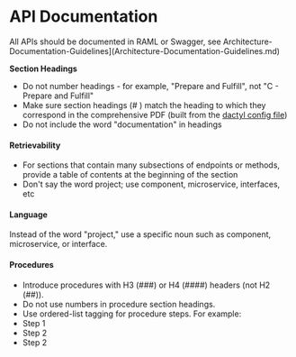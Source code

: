 # API Documentation

All APIs should be documented in RAML or Swagger, see Architecture-Documentation-Guidelines\]\(Architecture-Documentation-Guidelines.md\)



**Section Headings**

* Do not number headings - for example, "Prepare and Fulfill", not "C - Prepare and Fulfill"
* Make sure section headings \(\# \) match the heading to which they correspond in the comprehensive PDF \(built from the [dactyl config file](https://github.com/Mojaloop/Docs/blob/master/ExportDocs/dactyl-config.yml)\)
* Do not include the word "documentation" in headings

#### Retrievability

* For sections that contain many subsections of endpoints or methods, provide a table of contents at the beginning of the section
* Don't say the word project; use component, microservice, interfaces, etc

#### Language

Instead of the word "project," use a specific noun such as component, microservice, or interface.

#### Procedures

* Introduce procedures with H3 \(\#\#\#\) or H4 \(\#\#\#\#\) headers \(not H2 \(\#\#\)\).
* Do not use numbers in procedure section headings.
* Use ordered-list tagging for procedure steps. For example:
* Step 1
* Step 2
* Step 2
